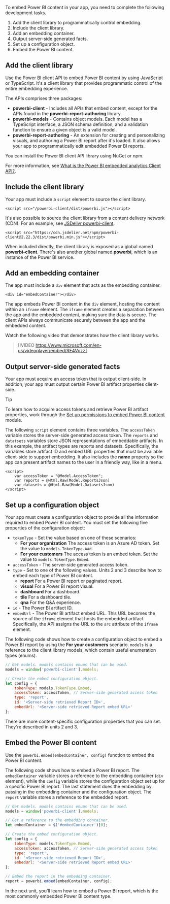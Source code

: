 To embed Power BI content in your app, you need to complete the following development tasks.

1. Add the client library to programmatically control embedding.
1. Include the client library.
1. Add an embedding container.
1. Output server-side generated facts.
1. Set up a configuration object.
1. Embed the Power BI content.

## Add the client library

Use the Power BI client API to embed Power BI content by using JavaScript or TypeScript. It's a client library that provides programmatic control of the entire embedding experience.

The APIs comprises three packages:

- **powerbi-client** - Includes all APIs that embed content, except for the APIs found in the **powerbi-report-authoring** library.
- **powerbi-models** - Contains object models. Each model has a TypeScript interface, a JSON schema definition, and a validation function to ensure a given object is a valid model.
- **powerbi-report-authoring** - An extension for creating and personalizing visuals, and authoring a Power BI report after it's loaded. It also allows your app to programmatically edit embedded Power BI reports.

You can install the Power BI client API library using NuGet or npm.

For more information, see [What is the Power BI embedded analytics Client API?](/javascript/api/overview/powerbi/embedded-analytics-client-api/?azure-portal=true).

## Include the client library

Your app must include a `script` element to source the client library.

```cshtml
<script src="/powerbi-client/dist/powerbi.js"></script>
```

It's also possible to source the client library from a content delivery network (CDN). For an example, see [JSDelivr powerbi-client](https://www.jsdelivr.com/package/npm/powerbi-client/?azure-portal=true).

```cshtml
<script src="https://cdn.jsdelivr.net/npm/powerbi-client@2.22.3/dist/powerbi.min.js"></script>
```

When included directly, the client library is exposed as a global named **powerbi-client**. There's also another global named **powerbi**, which is an instance of the Power BI service.

## Add an embedding container

The app must include a `div` element that acts as the embedding container.

```cshtml
<div id="embedContainer"></div>
```

The app embeds Power BI content in the `div` element, hosting the content within an `iframe` element. The `iframe` element creates a separation between the app and the embedded content, making sure the data is secure. The client APIs always communicate securely between the app and the embedded content.

Watch the following video that demonstrates how the client library works.

> [!VIDEO https://www.microsoft.com/en-us/videoplayer/embed/RE4Vozz]

## Output server-side generated facts

Your app must acquire an access token that is output client-side. In addition, your app must output certain Power BI artifact properties client-side.

> [!TIP]
> To learn how to acquire access tokens and retrieve Power BI artifact properties, work through the [Set up permissions to embed Power BI content](/training/modules/power-bi-embedded-permissions-content/?azure-portal=true) module.

The following `script` element contains three variables. The `accessToken` variable stores the server-side generated access token. The `reports` and `datatsets` variables store JSON representations of embeddable artifacts. In this example, the artifact types are reports and datasets. Specifically, the variables store artifact ID and embed URL properties that must be available client-side to support embedding. It also includes the **name** property so the app can present artifact names to the user in a friendly way, like in a menu.

```cshtml
<script>
    var accessToken = "@Model.AccessToken";
    var reports = @Html.Raw(Model.ReportsJson)
    var datasets = @Html.Raw(Model.DatasetsJson)
</script>
```

## Set up a configuration object

Your app must create a configuration object to provide all the information required to embed Power BI content. You must set the following five properties of the configuration object:

- `tokenType` - Set the value based on one of these scenarios:
  - **For your organization** The access token is an Azure AD token. Set the value to `models.TokenType.Aad`.
  - **For your customers** The access token is an embed token. Set the value to `models.TokenType.Embed`.
- `accessToken` - The server-side generated access token.
- `type` - Set to one of the following values. Units 2 and 3 describe how to embed each type of Power BI content.
  - **report** For a Power BI report or paginated report.
  - **visual** For a Power BI report visual.
  - **dashboard** For a dashboard.
  - **tile** For a dashboard tile.
  - **qna** For the Q&A experience.
- `id` - The Power BI artifact ID.
- `embedUrl` - The Power BI artifact embed URL. This URL becomes the source of the `iframe` element that hosts the embedded artifact. Specifically, the API assigns the URL to the `src` attribute of the `iframe` element.

The following code shows how to create a configuration object to embed a Power BI report by using the **For your customers** scenario. `models` is a reference to the client library models, which contain useful enumeration types (enums).

```javascript
// Get models. models contains enums that can be used.
models = window['powerbi-client'].models;

// Create the embed configuration object.
let config = {
    tokenType: models.TokenType.Embed,
    accessToken: accessToken, // Server-side generated access token
    type: 'report',
    id: '<Server-side retrieved Report ID>',
    embedUrl: '<Server-side retrieved Report embed URL>'
};
```

There are more content-specific configuration properties that you can set. They're described in units 2 and 3.

## Embed the Power BI content

Use the `powerbi.embed(embedContainer, config)` function to embed the Power BI content.

The following code shows how to embed a Power BI report. The `embedContainer` variable stores a reference to the embedding container (`div` element), while the `config` variable stores the configuration object set up for a specific Power BI report. The last statement does the embedding by passing in the embedding container and the configuration object. The `report` variable stores a reference to the embedded report.

```javascript
// Get models. models contains enums that can be used.
models = window['powerbi-client'].models;

// Get a reference to the embedding container.
let embedContainer = $('#embedContainer')[0];

// Create the embed configuration object.
let config = {
    tokenType: models.TokenType.Embed,
    accessToken: accessToken, // Server-side generated access token
    type: 'report',
    id: '<Server-side retrieved Report ID>',
    embedUrl: '<Server-side retrieved Report embed URL>'
};

// Embed the report in the embedding container.
report = powerbi.embed(embedContainer, config);
```

In the next unit, you'll learn how to embed a Power BI report, which is the most commonly embedded Power BI content type.
